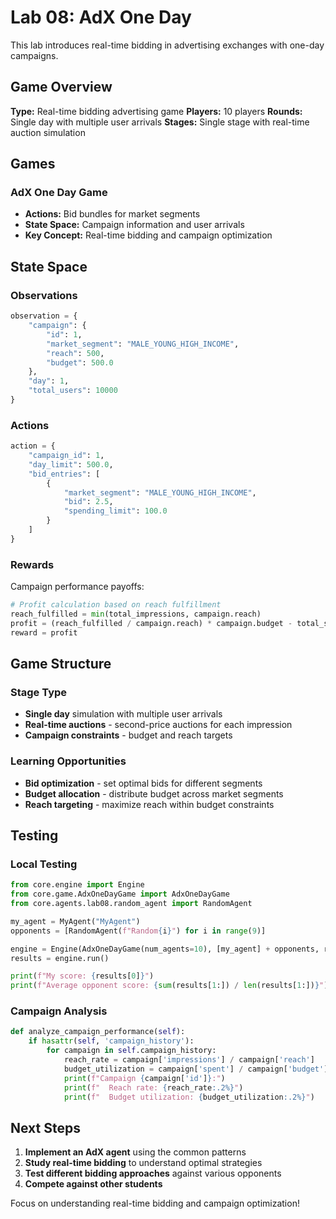 # Lab 08: AdX One Day

This lab introduces real-time bidding in advertising exchanges with one-day campaigns.

## Game Overview

**Type:** Real-time bidding advertising game
**Players:** 10 players
**Rounds:** Single day with multiple user arrivals
**Stages:** Single stage with real-time auction simulation

## Games

### AdX One Day Game
- **Actions:** Bid bundles for market segments
- **State Space:** Campaign information and user arrivals
- **Key Concept:** Real-time bidding and campaign optimization

## State Space

### Observations
```python
observation = {
    "campaign": {
        "id": 1,
        "market_segment": "MALE_YOUNG_HIGH_INCOME",
        "reach": 500,
        "budget": 500.0
    },
    "day": 1,
    "total_users": 10000
}
```

### Actions
```python
action = {
    "campaign_id": 1,
    "day_limit": 500.0,
    "bid_entries": [
        {
            "market_segment": "MALE_YOUNG_HIGH_INCOME",
            "bid": 2.5,
            "spending_limit": 100.0
        }
    ]
}
```

### Rewards
Campaign performance payoffs:
```python
# Profit calculation based on reach fulfillment
reach_fulfilled = min(total_impressions, campaign.reach)
profit = (reach_fulfilled / campaign.reach) * campaign.budget - total_spent
reward = profit
```

## Game Structure

### Stage Type
- **Single day** simulation with multiple user arrivals
- **Real-time auctions** - second-price auctions for each impression
- **Campaign constraints** - budget and reach targets

### Learning Opportunities
- **Bid optimization** - set optimal bids for different segments
- **Budget allocation** - distribute budget across market segments
- **Reach targeting** - maximize reach within budget constraints

## Testing

### Local Testing
```python
from core.engine import Engine
from core.game.AdxOneDayGame import AdxOneDayGame
from core.agents.lab08.random_agent import RandomAgent

my_agent = MyAgent("MyAgent")
opponents = [RandomAgent(f"Random{i}") for i in range(9)]

engine = Engine(AdxOneDayGame(num_agents=10), [my_agent] + opponents, rounds=1)
results = engine.run()

print(f"My score: {results[0]}")
print(f"Average opponent score: {sum(results[1:]) / len(results[1:])}")
```

### Campaign Analysis
```python
def analyze_campaign_performance(self):
    if hasattr(self, 'campaign_history'):
        for campaign in self.campaign_history:
            reach_rate = campaign['impressions'] / campaign['reach']
            budget_utilization = campaign['spent'] / campaign['budget']
            print(f"Campaign {campaign['id']}:")
            print(f"  Reach rate: {reach_rate:.2%}")
            print(f"  Budget utilization: {budget_utilization:.2%}")
```

## Next Steps

1. **Implement an AdX agent** using the common patterns
2. **Study real-time bidding** to understand optimal strategies
3. **Test different bidding approaches** against various opponents
4. **Compete against other students**

Focus on understanding real-time bidding and campaign optimization! 